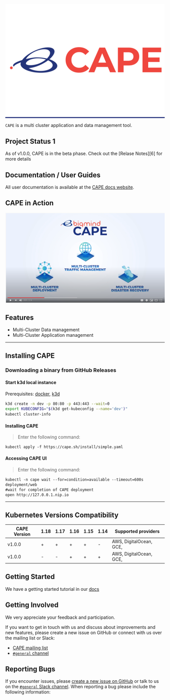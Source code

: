 
<p align="center" style="background-color:#23327c"><img src="assets/logo.png"/></p>

`CAPE` is a multi cluster application and data management tool.

## Project Status 1

As of v1.0.0, CAPE is in the beta phase. Check out the
[Relase Notes][6] for more details 


## Documentation / User Guides

All user documentation is available at the [CAPE docs website](https://docs.cape.sh/docs/).

## CAPE in Action
[![CAPE](assets/youtube-cape.png)](https://youtu.be/4KJt8NXTO8E "CAPE INTRO")

## Features

* Multi-Cluster Data management
* Multi-Cluster Application management

<hr /> 

## Installing CAPE

### Downloading a binary from GitHub Releases  
#### Start k3d local instance
Prerequisites: [docker](https://docs.docker.com/get-docker/), [k3d](https://github.com/rancher/k3d)
```sh
k3d create -n dev -p 80:80 -p 443:443 --wait=0
export KUBECONFIG="$(k3d get-kubeconfig --name='dev')"
kubectl cluster-info
````

#### Installing CAPE
> Enter the following command:
```
kubectl apply -f https://cape.sh/install/simple.yaml
```

#### Accessing CAPE UI
> Enter the following command:
```
kubectl -n cape wait --for=condition=available --timeout=600s deployment/web
#wait for completion of CAPE deployment
open http://127.0.0.1.nip.io
```
<hr />

## Kubernetes Versions Compatibility


| CAPE Version | 1.18 | 1.17 | 1.16 | 1.15 | 1.14  | Supported providers|
| --------------- | ---- | ---- | ---- | ---- | ----  | -----------------|
| v1.0.0        | +    | +    | +    | +    | -        | AWS, DigitalOcean, GCE,  |
| v1.0.0        | -    | -    | +    | +    | +        | AWS, DigitalOcean, GCE,  |

## Getting Started
We have a getting started tutorial in our  [docs](https://docs.cape.sh/docs/simple-install)

## Getting Involved

We very appreciate your feedback and participation.

If you want to get in touch with us and discuss about improvements and new
features, please create a new issue on GitHub or connect with us over the
mailing list or Slack:

* [CAPE mailing list](https://capesh.slack.com/)
* [`#general` channel](https://capesh.slack.com)

## Reporting Bugs

If you encounter issues, please [create a new issue on GitHub](https://github.com/cape-sh/cape/issues/new) or talk to us
on the [`#general` Slack channel](https://capesh.slack.com). When reporting a bug please include the
following information:



[1]: https://github.com/cape-sh/cape/issues/new
[2]: https://github.com/cape-sh/cape#features
[3]: https://groups.google.com/forum/#!forum/cape-sh
[4]: http://capesh.slack.io/
[5]: https://docs.cape.sh/blog/2020/06/01/Introducing-CAPE-v0.1.1

